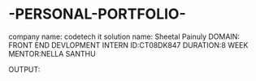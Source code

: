 # -PERSONAL-PORTFOLIO-

company name: codetech it solution 
name: Sheetal Painuly
DOMAIN: FRONT END DEVLOPMENT 
INTERN ID:CT08DK847 
DURATION:8 WEEK
MENTOR:NELLA SANTHU

OUTPUT:
